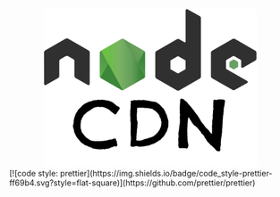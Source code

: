 <div align="center">
  <img src="./assets/logo.png" alt="logo" width="380">
</div>
[![code style: prettier](https://img.shields.io/badge/code_style-prettier-ff69b4.svg?style=flat-square)](https://github.com/prettier/prettier)

